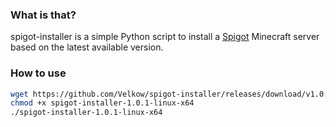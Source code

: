 ### What is that?

spigot-installer is a simple Python script to install a [Spigot](https://www.spigotmc.org/) Minecraft server based on the latest available version.

### How to use

```sh
wget https://github.com/Velkow/spigot-installer/releases/download/v1.0.1/spigot-installer-1.0.1-linux-x64
chmod +x spigot-installer-1.0.1-linux-x64
./spigot-installer-1.0.1-linux-x64
```
